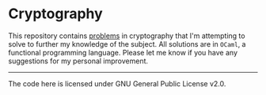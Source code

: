 # Cryptography
This repository contains [problems](http://cryptopals.com/) in cryptography that I'm attempting to solve to further my knowledge of the subject. All solutions are in `OCaml`, a functional programming language. Please let me know if you have any suggestions for my personal improvement.

----

The code here is licensed under GNU General Public License v2.0.
